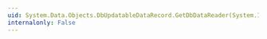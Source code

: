 ```yaml
---
uid: System.Data.Objects.DbUpdatableDataRecord.GetDbDataReader(System.Int32)
internalonly: False
---
```

